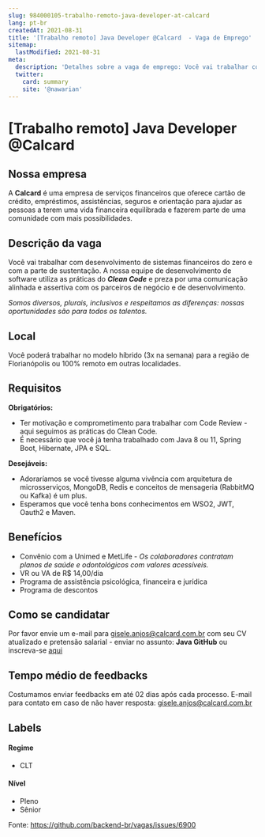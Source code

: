 ```yaml
---
slug: 984000105-trabalho-remoto-java-developer-at-calcard
lang: pt-br
createdAt: 2021-08-31
title: '[Trabalho remoto] Java Developer @Calcard  - Vaga de Emprego'
sitemap:
  lastModified: 2021-08-31
meta:
  description: 'Detalhes sobre a vaga de emprego: Você vai trabalhar com desenvolvimento de sistemas financeiros do zero e com a parte de sustentação. A nossa equipe de desenvolvimento de software utiliza as práticas do _**Clean Code**_ e preza por uma comunicação alinhada e assertiva com os parceiros de negócio e de desenvolvimento. _Somos diversos, plurais, inclusivos e respeitamos as diferenças: nossas oportunidades são para todos os talentos._'
  twitter:
    card: summary
    site: '@nawarian'
---
```


# [Trabalho remoto] Java Developer @Calcard 

## Nossa empresa

A **Calcard** é uma empresa de serviços financeiros que oferece cartão de crédito, empréstimos, assistências, seguros e orientação para ajudar as pessoas a terem uma vida financeira equilibrada e fazerem parte de uma comunidade com mais possibilidades. 

## Descrição da vaga

Você vai trabalhar com desenvolvimento de sistemas financeiros do zero e com a parte de sustentação. A nossa equipe de desenvolvimento de software utiliza as práticas do _**Clean Code**_ e preza por uma comunicação alinhada e assertiva com os parceiros de negócio e de desenvolvimento.

_Somos diversos, plurais, inclusivos e respeitamos as diferenças: nossas oportunidades são para todos os talentos._

## Local

Você poderá trabalhar no modelo híbrido (3x na semana) para a região de Florianópolis ou 100% remoto em outras localidades.

## Requisitos

**Obrigatórios:**
- Ter motivação e comprometimento para trabalhar com Code Review - aqui seguimos as práticas do Clean Code.
- É necessário que você já tenha trabalhado com Java 8 ou 11, Spring Boot, Hibernate, JPA e SQL.

**Desejáveis:**
- Adoraríamos se você tivesse alguma vivência com arquitetura de microsserviços, MongoDB, Redis e conceitos de mensageria (RabbitMQ ou Kafka) é um plus.
- Esperamos que você tenha bons conhecimentos em WSO2, JWT, Oauth2 e Maven.

## Benefícios

- Convênio com a Unimed e MetLife - _Os colaboradores contratam planos de saúde e odontológicos com valores acessíveis._ 
- VR ou VA de R$ 14,00/dia
- Programa de assistência psicológica, financeira e jurídica 
- Programa de descontos 

## Como se candidatar

Por favor envie um e-mail para gisele.anjos@calcard.com.br com seu CV atualizado e pretensão salarial - enviar no assunto: **Java GitHub** ou inscreva-se [aqui](https://calcard.gupy.io/jobs/1121534?jobBoardSource=gupy_public_page)

## Tempo médio de feedbacks

Costumamos enviar feedbacks em até 02 dias após cada processo.
E-mail para contato em caso de não haver resposta: gisele.anjos@calcard.com.br

## Labels

#### Regime
- CLT

#### Nível
- Pleno
- Sênior





Fonte: https://github.com/backend-br/vagas/issues/6900